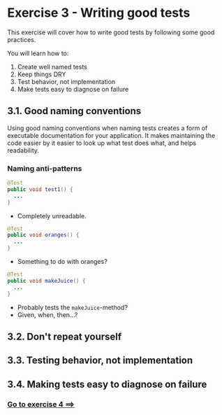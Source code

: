 # Exercise 3 -  Writing good tests

This exercise will cover how to write good tests by following some good practices.

You will learn how to:

1. Create well named tests
2. Keep things DRY
3. Test behavior, not implementation
4. Make tests easy to diagnose on failure

## 3.1. Good naming conventions

Using good naming conventions when naming tests creates a form of executable documentation for your application. It makes maintaining the code easier by it easier to look up what test does what, and helps readability.

### Naming anti-patterns

```java
@Test
public void test1() {
  ...
}
```
- Completely unreadable.


```java
@Test
public void oranges() {
  ...
}
```
- Something to do with oranges?

```java
@Test
public void makeJuice() {
  ...
}
```
- Probably tests the `makeJuice`-method?
- Given, when, then...?


## 3.2. Don't repeat yourself

## 3.3. Testing behavior, not implementation

## 3.4. Making tests easy to diagnose on failure

### [Go to exercise 4 ==>](../exercise-4/README.md)
